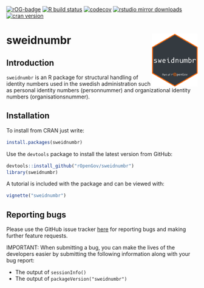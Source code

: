 <!-- badges: start -->
[![rOG-badge](https://ropengov.github.io/rogtemplate/reference/figures/ropengov-badge.svg)](http://ropengov.org/)
  [![R build status](https://github.com/rOpenGov/sweidnumbr/workflows/R-CMD-check/badge.svg)](https://github.com/rOpenGov/sweidnumbr/actions)
  [![codecov](https://codecov.io/gh/ropengov/sweidnumbr/branch/master/graph/badge.svg)](https://codecov.io/gh/ropengov/sweidnumbr) 
  [![rstudio mirror downloads](http://cranlogs.r-pkg.org/badges/grand-total/sweidnumbr)](https://github.com/metacran/cranlogs.app)
  [![cran version](http://www.r-pkg.org/badges/version/sweidnumbr)](https://CRAN.R-project.org/package=sweidnumbr)
  <!-- badges: end -->

# sweidnumbr <a href='https://ropengov.github.io/sweidnumbr/'><img src='man/figures/logo.png' align="right" height="139" /></a>

## Introduction

`sweidnumbr` is an R package for structural handling of identity numbers used in the swedish administration such as personal identity numbers (personnummer) and organizational identity numbers (organisationsnummer).

## Installation

To install from CRAN just write:

```r
install.packages(sweidnumbr)
```

Use the `devtools` package to install the latest version from GitHub:

```r
devtools::install_github("rOpenGov/sweidnumbr")
library(sweidnumbr)
```

A tutorial is included with the package and can be viewed with:
```r
vignette("sweidnumbr")
```

## Reporting bugs

Please use the GitHub issue tracker [here](https://github.com/rOpenGov/sweidnumbr/issues) for reporting bugs and making further feature requests.

IMPORTANT: When submitting a bug, you can make the lives of the developers easier by submitting the following information along with your bug report:

- The output of `sessionInfo()`
- The output of `packageVersion("sweidnumbr")`
